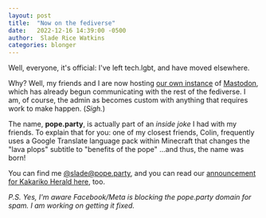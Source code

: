 ```yaml
---
layout: post
title:  "Now on the fediverse"
date:   2022-12-16 14:39:00 -0500
author:  Slade Rice Watkins
categories: blonger
---
```


Well, everyone, it's official: I've left tech.lgbt, and have moved elsewhere. 

Why? Well, my friends and I are now hosting [our own instance](https://pope.party) of [Mastodon](https://joinmastodon.org), which has already begun communicating with the rest of the fediverse. I am, of course, the admin as becomes custom with anything that requires work to make happen. (*Sigh.*)

The name, **pope.party**, is actually part of an *inside joke* I had with my friends. To explain that for you: one of my closest friends, Colin, frequently uses a Google Translate language pack within Minecraft that changes the "lava plops" subtitle to "benefits of the pope" ...and thus, the name was born!

You can find me [@slade@pope.party](https://pope.party/@slade), and you can read our [announcement for Kakariko Herald here](https://www.kakarikoherald.com/site-news/3753-kakariko-herald-goes-all-in-on-fediverse-where-to-find-us), too.

*P.S. Yes, I'm aware Facebook/Meta is blocking the pope.party domain for spam. I am working on getting it fixed.*